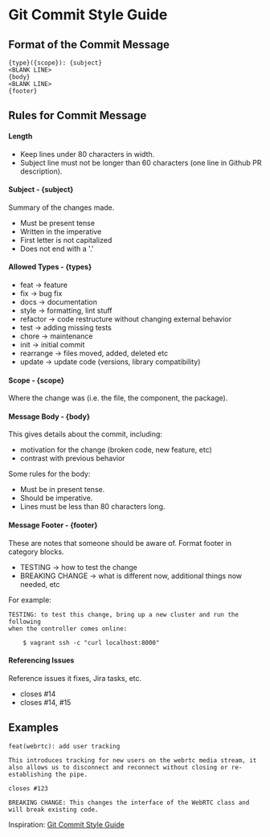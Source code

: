 Git Commit Style Guide
=====================


Format of the Commit Message
----------------------------

```
{type}({scope}): {subject}
<BLANK LINE>
{body}
<BLANK LINE>
{footer}
```

Rules for Commit Message
-----------------------


#### Length

- Keep lines under 80 characters in width.
- Subject line must not be longer than 60 characters (one line in Github PR description).


#### Subject - {subject}

Summary of the changes made.

- Must be present tense
- Written in the imperative
- First letter is not capitalized
- Does not end with a '.'


#### Allowed Types - {types}

- feat -> feature
- fix -> bug fix
- docs -> documentation
- style -> formatting, lint stuff
- refactor -> code restructure without changing external behavior
- test -> adding missing tests
- chore -> maintenance
- init -> initial commit
- rearrange -> files moved, added, deleted etc
- update -> update code (versions, library compatibility)


#### Scope - {scope}

Where the change was (i.e. the file, the component, the package).

#### Message Body - {body}

This gives details about the commit, including:

- motivation for the change (broken code, new feature, etc)
- contrast with previous behavior

Some rules for the body:

- Must be in present tense.
- Should be imperative.
- Lines must be less than 80 characters long.


#### Message Footer - {footer}

These are notes that someone should be aware of. Format footer in category blocks.

- TESTING -> how to test the change
- BREAKING CHANGE -> what is different now, additional things now needed, etc


For example:

```
TESTING: to test this change, bring up a new cluster and run the following
when the controller comes online:

    $ vagrant ssh -c "curl localhost:8000"
```

#### Referencing Issues

Reference issues it fixes, Jira tasks, etc.

- closes #14
- closes #14, #15


## Examples

```
feat(webrtc): add user tracking

This introduces tracking for new users on the webrtc media stream, it also allows us to disconnect and reconnect without closing or re-establishing the pipe.

closes #123

BREAKING CHANGE: This changes the interface of the WebRTC class and will break existing code. 
```

Inspiration: [Git Commit Style Guide](https://gist.github.com/ericavonb/3c79e5035567c8ef3267)
